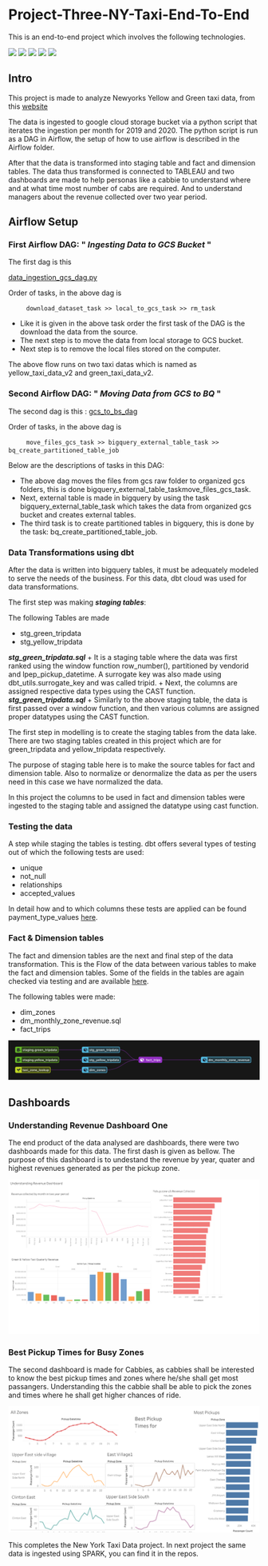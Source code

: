
# Project-Three-NY-Taxi-End-To-End

This is an end-to-end project which involves the following technologies. 

<img src="https://img.shields.io/badge/Python-3776AB?style=for-the-badge&logo=python&logoColor=white" /> <img src="https://img.shields.io/badge/Google Cloud-4885ed?style=for-the-badge&logo=googlecloud&logoColor=white" /> <img src="https://img.shields.io/badge/airflow-000000?style=for-the-badge&logo=apacheairflow&logoColor=white" /> <img src="https://img.shields.io/badge/dbt-FFFFFF?style=for-the-badge&logo=dbt&logoColor=orange" /> <img src="https://img.shields.io/badge/Tableau-FFFFFF?style=for-the-badge&logo=tableau&logoColor=blue" />





## Intro

This project is made to analyze Newyorks Yellow and Green taxi data, from this [website](https://www1.nyc.gov/site/tlc/about/tlc-trip-record-data.page) 


The data is ingested to google cloud storage bucket via a python script that iterates the ingestion per month for 2019 and 2020. The python script is 
run as a DAG in Airflow, the setup of how to use airflow is described in the Airflow folder. 

After that the data is transformed into staging table and fact and dimension tables. The data thus transformed is connected to TABLEAU
and two dashboards are made to help personas like a cabbie to understand where and at what time most number of cabs are required.
And to understand managers about the revenue collected over two year period.




## **Airflow Setup**

### First Airflow DAG: " *Ingesting Data to GCS Bucket* "

The first dag is this 

[data_ingestion_gcs_dag.py](https://github.com/AmanGuptAnalytics/Project-Three-NY-Taxi-End-To-End/blob/main/airflow/dags/data_ingestion_gcs_dag.py)

Order of tasks, in the above dag is 
```
     download_dataset_task >> local_to_gcs_task >> rm_task
```

+    Like it is given in the above task order the first task of the DAG is the download the data from the source.
+    The next step is to move the data from local storage to GCS bucket.
+    Next step is to remove the local files stored on the computer.

The above flow runs on two taxi datas which is named as yellow_taxi_data_v2 and green_taxi_data_v2.

### Second Airflow DAG: " *Moving Data from GCS to BQ* "

The second dag is this : 
[gcs_to_bs_dag](https://github.com/AmanGuptAnalytics/Project-Three-NY-Taxi-End-To-End/blob/main/airflow/dags/gcs_to_bq_dag.py)

Order of tasks, in the above dag is
``` 
     move_files_gcs_task >> bigquery_external_table_task >> bq_create_partitioned_table_job
```


Below are the descriptions of tasks in this DAG:

+ The above dag moves the files from gcs raw folder to organized gcs folders, this is done bigquery_external_table_taskmove_files_gcs_task.
+ Next, external table is made in bigquery by using the task bigquery_external_table_task which takes the data from organized gcs bucket and creates external tables.
+ The third task is to create partitioned tables in bigquery, this is done by the task:  bq_create_partitioned_table_job. 

### **Data Transformations using dbt**

After the data is written into bigquery tables, it must be adequately modeled to serve the needs of the business. For this data, dbt cloud was used for data transformations.


The first step was making ***staging tables***:

The following Tables are made
+   stg_green_tripdata
+   stg_yellow_tripdata


***stg_green_tripdata.sql***
     + It is a staging table where the data was first ranked using the window function row_number(), partitioned by vendorid and lpep_pickup_datetime. A surrogate key was also made using dbt_utils.surrogate_key and was called tripid.
     + Next, the columns are assigned respective data types using the CAST function.
***stg_green_tripdata.sql***
     + Similarly to the above staging table, the data is first passed over a window function, and then various columns are assigned proper datatypes using the CAST function.

The first step in modelling is to create the staging tables from the data lake. There are two staging tables created in this project which are for green_tripdata and yellow_tripdata respectively.

The purpose of staging table here is to make the source tables for fact and dimension table. Also to normalize or denormalize the data as per the users need in this case we have normalized the data.

In this project the columns to be used in fact and dimension tables were ingested to the staging table and assigned the datatype using cast function. 

### **Testing the data**

A step while staging the tables is testing. dbt offers several types of testing out of which the following tests are used:

+ unique 
+ not_null
+ relationships
+ accepted_values

In detail how and to which columns these tests are applied can be found payment_type_values [here](https://github.com/AmanGuptAnalytics/Project-Three-NY-Taxi-End-To-End/tree/main/dbt%20cloud%20model/models/staging).


### **Fact & Dimension tables**

The fact and dimension tables are the next and final step of the data transformation.
This is the Flow of the data between various tables to make the fact and dimension tables.
Some of the fields in the tables are again checked via testing and are available [here](https://github.com/AmanGuptAnalytics/Project-Three-NY-Taxi-End-To-End/blob/main/dbt%20cloud%20model/models/core/schema.yml).

The following tables were made:
+ dim_zones
+ dm_monthly_zone_revenue.sql 
+ fact_trips


![Flow of Data](https://github.com/AmanGuptAnalytics/Project-Three-NY-Taxi-End-To-End/blob/main/airflow/docs/Fact_Trips.png)

## Dashboards 

### Understanding Revenue Dashboard One
The end product of the data analysed are dashboards, there were two dashboards made for this data. The first dash is given as bellow. The purpose of this dashboard is to undestand the revenue by year, quater and highest revenues generated as per the pickup zone. 

![Understanding Revenue Dashboard](https://github.com/AmanGuptAnalytics/Project-Three-NY-Taxi-End-To-End/blob/main/airflow/docs/Dashboard%201%20Understanding%20revenue.png)

### Best Pickup Times for Busy Zones

The second dashboard is made for Cabbies, as cabbies shall be interested to know the best pickup times and zones where he/she shall get most passangers. Understanding this the cabbie shall be able to pick the zones and times where he shall get higher chances of ride. 

![Best Pickup Times for Busy Zones](https://github.com/AmanGuptAnalytics/Project-Three-NY-Taxi-End-To-End/blob/main/airflow/docs/Dashboard%202%20for%20Cab%20Driver.png)


This completes the New York Taxi Data project. In next project the same data is ingested using SPARK, you can find it in the repos.
